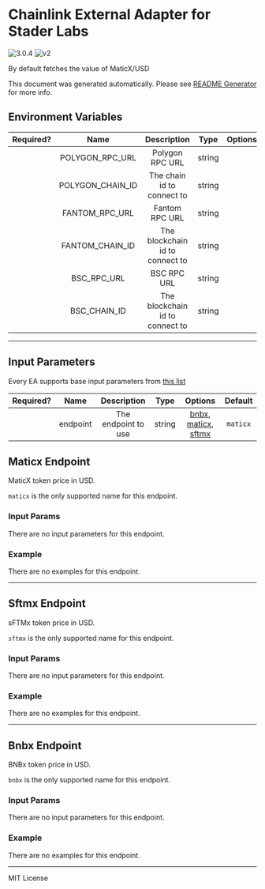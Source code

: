 # Chainlink External Adapter for Stader Labs

![3.0.4](https://img.shields.io/github/package-json/v/smartcontractkit/external-adapters-js?filename=packages/sources/stader-labs/package.json) ![v2](https://img.shields.io/badge/framework%20version-v2-blueviolet)

By default fetches the value of MaticX/USD

This document was generated automatically. Please see [README Generator](../../scripts#readme-generator) for more info.

## Environment Variables

| Required? |       Name       |           Description           |  Type  | Options | Default |
| :-------: | :--------------: | :-----------------------------: | :----: | :-----: | :-----: |
|           | POLYGON_RPC_URL  |         Polygon RPC URL         | string |         |         |
|           | POLYGON_CHAIN_ID |   The chain id to connect to    | string |         |  `137`  |
|           |  FANTOM_RPC_URL  |         Fantom RPC URL          | string |         |         |
|           | FANTOM_CHAIN_ID  | The blockchain id to connect to | string |         |  `250`  |
|           |   BSC_RPC_URL    |           BSC RPC URL           | string |         |         |
|           |   BSC_CHAIN_ID   | The blockchain id to connect to | string |         |  `56`   |

---

## Input Parameters

Every EA supports base input parameters from [this list](../../core/bootstrap#base-input-parameters)

| Required? |   Name   |     Description     |  Type  |                                   Options                                    | Default  |
| :-------: | :------: | :-----------------: | :----: | :--------------------------------------------------------------------------: | :------: |
|           | endpoint | The endpoint to use | string | [bnbx](#bnbx-endpoint), [maticx](#maticx-endpoint), [sftmx](#sftmx-endpoint) | `maticx` |

## Maticx Endpoint

MaticX token price in USD.

`maticx` is the only supported name for this endpoint.

### Input Params

There are no input parameters for this endpoint.

### Example

There are no examples for this endpoint.

---

## Sftmx Endpoint

sFTMx token price in USD.

`sftmx` is the only supported name for this endpoint.

### Input Params

There are no input parameters for this endpoint.

### Example

There are no examples for this endpoint.

---

## Bnbx Endpoint

BNBx token price in USD.

`bnbx` is the only supported name for this endpoint.

### Input Params

There are no input parameters for this endpoint.

### Example

There are no examples for this endpoint.

---

MIT License
